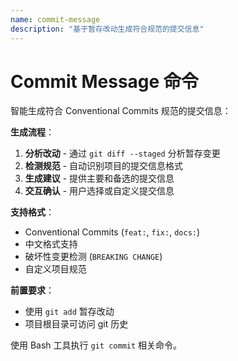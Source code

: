 ```yaml
---
name: commit-message
description: "基于暂存改动生成符合规范的提交信息"
---
```


# Commit Message 命令

智能生成符合 Conventional Commits 规范的提交信息：

**生成流程**：
1. **分析改动** - 通过 `git diff --staged` 分析暂存变更
2. **检测规范** - 自动识别项目的提交信息格式
3. **生成建议** - 提供主要和备选的提交信息
4. **交互确认** - 用户选择或自定义提交信息

**支持格式**：
- Conventional Commits (`feat:`, `fix:`, `docs:`)
- 中文格式支持
- 破坏性变更检测 (`BREAKING CHANGE`)
- 自定义项目规范

**前置要求**：
- 使用 `git add` 暂存改动
- 项目根目录可访问 git 历史

使用 Bash 工具执行 `git commit` 相关命令。
